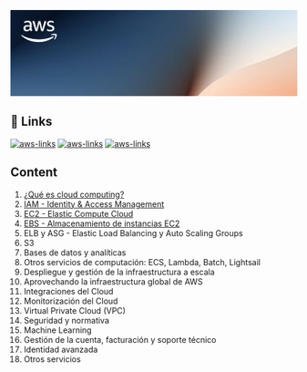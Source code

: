 ![AWS-region-az](./assets/background.png)

## 🔗 Links
[![aws-links](https://img.shields.io/badge/Links_del_curso-orange?style=for-the-badge)](https://blockstellart.com/aws-cloud-practitioner/)
[![aws-links](https://img.shields.io/badge/Examen_de_práctica-orange?style=for-the-badge)](https://d1.awsstatic.com/es_ES/training-and-certification/docs-cloud-practitioner/AWS-Certified-Cloud-Practitioner_Sample-Questions.pdf)
[![aws-links](https://img.shields.io/badge/Nivel_gratuito_de_AWS-orange?style=for-the-badge)](https://aws.amazon.com/es/free/?all-free-tier.sort-by=item.additionalFields.SortRank&all-free-tier.sort-order=asc&awsf.Free_Tier_Types=*all&awsf.Free_Tier_Categories=*all)

## Content
1. [ ¿Qué es cloud computing?](/1_Cloud_Computing/README.md)
2. [ IAM - Identity & Access Management](/2_IAM/README.md)
3. [ EC2 - Elastic Compute Cloud ](/3_EC2/README.md)
4. [ EBS - Almacenamiento de instancias EC2 ](/4_EBS/README.md)
5. ELB y ASG - Elastic Load Balancing y Auto Scaling Groups
6. S3
7. Bases de datos y analíticas
8. Otros servicios de computación: ECS, Lambda, Batch, Lightsail
9. Despliegue y gestión de la infraestructura a escala
10. Aprovechando la infraestructura global de AWS
11. Integraciones del Cloud
12. Monitorización del Cloud
13. Virtual Private Cloud (VPC)
14. Seguridad y normativa
15. Machine Learning
16. Gestión de la cuenta, facturación y soporte técnico
17. Identidad avanzada
18. Otros servicios